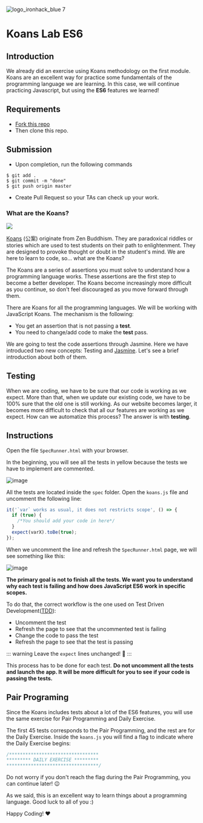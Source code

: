 ![logo_ironhack_blue 7](https://user-images.githubusercontent.com/23629340/40541063-a07a0a8a-601a-11e8-91b5-2f13e4e6b441.png)


# Koans Lab ES6

## Introduction

We already did an exercise using Koans methodology on the first module. Koans are an excellent way for practice some fundamentals of the programming language we are learning. In this case, we will continue practicing Javascript, but using the **ES6** features we learned!


## Requirements

- [Fork this repo](https://guides.github.com/activities/forking/)
- Then clone this repo.


## Submission

- Upon completion, run the following commands
```
$ git add .
$ git commit -m "done"
$ git push origin master
```
- Create Pull Request so your TAs can check up your work.


### What are the Koans?

![](https://i.imgur.com/9Ug9NBn.png)

[Koans](https://en.wikipedia.org/wiki/K%C5%8Dan) (公案) originate from Zen Buddhism. They are paradoxical riddles or stories which are used to test students on their path to enlightenment. They are designed to provoke thought or doubt in the student's mind. We are here to learn to code, so... what are the Koans?

The Koans are a series of assertions you must solve to understand how a programming language works. These assertions are the first step to become a better developer. The Koans become increasingly more difficult as you continue, so don't feel discouraged as you move forward through them.

There are Koans for all the programming languages. We will be working with JavaScript Koans. The mechanism is the following:

- You get an assertion that is not passing a **test**.
- You need to change/add code to make the **test** pass.

We are going to test the code assertions through Jasmine. Here we have introduced two new concepts: Testing and [Jasmine](http://jasmine.github.io/). Let's see a brief introduction about both of them.

## Testing

When we are coding, we have to be sure that our code is working as we expect. More than that, when we update our existing code, we have to be 100% sure that the old one is still working. As our website becomes larger, it becomes more difficult to check that all our features are working as we expect. How can we automatize this process? The answer is with **testing**.


## Instructions


Open the file `SpecRunner.html` with your browser.

In the beginning, you will see all the tests in yellow because the tests we have to implement are commented.

![image](https://s3-eu-west-1.amazonaws.com/ih-materials/uploads/upload_f65f72c3d74cc10a06d8589219bb6f69.png)

All the tests are located inside the `spec` folder. Open the `koans.js` file and uncomment the following line:

```javascript
it('`var` works as usual, it does not restricts scope', () => {
  if (true) {
    /*You should add your code in here*/
  }
  expect(varX).toBe(true);
});
```

When we uncomment the line and refresh the `SpecRunner.html` page, we will see something like this:

![image](https://s3-eu-west-1.amazonaws.com/ih-materials/uploads/upload_0a3269347ff9cf345534607ba27809d2.png)

**The primary goal is not to finish all the tests. We want you to understand why each test is failing and how does JavaScript ES6 work in specific scopes.**

To do that, the correct workflow is the one used on Test Driven Development([TDD](https://en.wikipedia.org/wiki/Test-driven_development)):

- Uncomment the test
- Refresh the page to see that the uncommented test is failing
- Change the code to pass the test
- Refresh the page to see that the test is passing

::: warning
Leave the `expect` lines unchanged! :eyes:
:::

This process has to be done for each test. **Do not uncomment all the tests and launch the app. It will be more difficult for you to see if your code is passing the tests.**

## Pair Programing

Since the Koans includes tests about a lot of the ES6 features, you will use the same exercise for Pair Programming and Daily Exercise.

The first 45 tests corresponds to the Pair Programming, and the rest are for the Daily Exercise. Inside the `koans.js` you will find a flag to indicate where the Daily Exercise begins:

```javascript
/*********************************
********* DAILY EXERCISE *********
**********************************/
```

Do not worry if you don't reach the flag during the Pair Programming, you can continue later! :wink:

As we said, this is an excellent way to learn things about a programming language. Good luck to all of you :)

Happy Coding! :heart:

